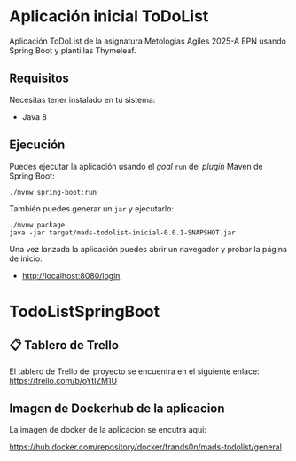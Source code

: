 # Aplicación inicial ToDoList

Aplicación ToDoList de la asignatura Metologias Agiles 2025-A EPN usando Spring Boot y plantillas Thymeleaf.

## Requisitos

Necesitas tener instalado en tu sistema:

- Java 8

## Ejecución

Puedes ejecutar la aplicación usando el _goal_ `run` del _plugin_ Maven
de Spring Boot:

```
./mvnw spring-boot:run
```

También puedes generar un `jar` y ejecutarlo:

```
./mvnw package
java -jar target/mads-todolist-inicial-0.0.1-SNAPSHOT.jar
```

Una vez lanzada la aplicación puedes abrir un navegador y probar la página de inicio:

- [http://localhost:8080/login](http://localhost:8080/login)

# TodoListSpringBoot

## 📋 Tablero de Trello

El tablero de Trello del proyecto se encuentra en el siguiente enlace:
<https://trello.com/b/oYtIZM1U>

## Imagen de Dockerhub de la aplicacion

La imagen de docker de la aplicacion se encutra aqui:

<https://hub.docker.com/repository/docker/frands0n/mads-todolist/general>
